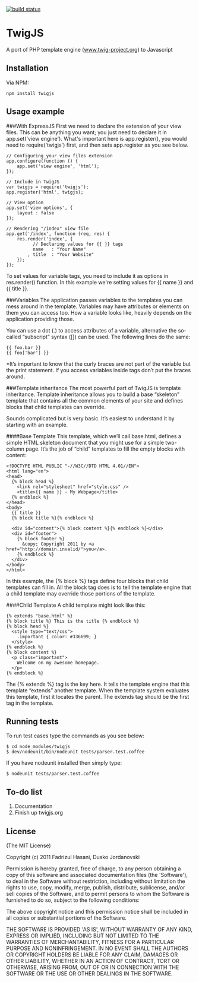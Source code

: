 [![build status](https://secure.travis-ci.org/fadrizul/twigjs.png)](http://travis-ci.org/fadrizul/twigjs)
# TwigJS

A port of PHP template engine (www.twig-project.org) to Javascript

## Installation

Via NPM:
    
    npm install twigjs

## Usage example

###With ExpressJS
First we need to declare the extension of your view files. This can be anything you want; you just need to declare it in app.set('view engine'). What's important here is app.register(), you would need to require('twigjs') first, and then sets app.register as you see below.
	
	// Configuring your view files extension
	app.configure(function () {
		app.set('view engine', 'html');
	});

	// Include in TwigJS
	var twigjs = require('twigjs');
	app.register('html', twigjs);

	// View option
	app.set('view options', {
		layout : false
	});

	// Rendering "/index" view file 
	app.get('/index', function (req, res) {
		res.render('index', {
    		  // Declaring values for {{ }} tags
			  name   : "Your Name" 
			, title  : "Your Website"
		});
	});
To set values for variable tags, you need to include it as options in res.render() function. In this example we're setting values for {{ name }} and {{ title }}.

###Variables
The application passes variables to the templates you can mess around in the template. Variables may have attributes or elements on them you can access too. How a variable looks like, heavily depends on the application providing those.

You can use a dot (.) to access attributes of a variable, alternative the so-called “subscript” syntax ([]) can be used. The following lines do the same:

	{{ foo.bar }}
	{{ foo['bar'] }}
*It’s important to know that the curly braces are not part of the variable but the print statement. If you access variables inside tags don’t put the braces around.

###Template inheritance
The most powerful part of TwigJS is template inheritance. Template inheritance allows you to build a base “skeleton” template that contains all the common elements of your site and defines blocks that child templates can override.

Sounds complicated but is very basic. It’s easiest to understand it by starting with an example.

####Base Template
This template, which we’ll call base.html, defines a simple HTML skeleton document that you might use for a simple two-column page. It’s the job of “child” templates to fill the empty blocks with content:

	<!DOCTYPE HTML PUBLIC "-//W3C//DTD HTML 4.01//EN">
	<html lang="en">
	<head>
	  {% block head %}
	    <link rel="stylesheet" href="style.css" />
	    <title>{{ name }} - My Webpage</title>
	  {% endblock %}
	</head>
	<body>
	  {{ title }}
	  {% block title %}{% endblock %}

	  <div id="content">{% block content %}{% endblock %}</div>
	  <div id="footer">
	    {% block footer %}
	      &copy; Copyright 2011 by <a href="http://domain.invalid/">you</a>.
	    {% endblock %}
	  </div>
	</body>
	</html>
In this example, the {% block %} tags define four blocks that child templates can fill in. All the block tag does is to tell the template engine that a child template may override those portions of the template.

####Child Template
A child template might look like this:

	{% extends "base.html" %}
	{% block title %} This is the title {% endblock %}
	{% block head %}
	  <style type="text/css">
	    .important { color: #336699; }
	  </style>
	{% endblock %}
	{% block content %}
	  <p class="important">
	    Welcome on my awesome homepage.
	  </p>
	{% endblock %}

The {% extends %} tag is the key here. It tells the template engine that this template “extends” another template. When the template system evaluates this template, first it locates the parent. The extends tag should be the first tag in the template.

## Running tests
To run test cases type the commands as you see below:
	
	$ cd node_modules/twigjs
	$ dev/nodeunit/bin/nodeunit tests/parser.test.coffee
If you have nodeunit installed then simply type:

	$ nodeunit tests/parser.test.coffee

## To-do list
1. Documentation
2. Finish up twigjs.org

## License

(The MIT License)

Copyright (c) 2011 Fadrizul Hasani, Dusko Jordanovski

Permission is hereby granted, free of charge, to any person obtaining a copy of this software and associated documentation files (the 'Software'), to deal in the Software without restriction, including without limitation the rights to use, copy, modify, merge, publish, distribute, sublicense, and/or sell copies of the Software, and to permit persons to whom the Software is furnished to do so, subject to the following conditions:

The above copyright notice and this permission notice shall be included in all copies or substantial portions of the Software.

THE SOFTWARE IS PROVIDED 'AS IS', WITHOUT WARRANTY OF ANY KIND, EXPRESS OR IMPLIED, INCLUDING BUT NOT LIMITED TO THE WARRANTIES OF MERCHANTABILITY, FITNESS FOR A PARTICULAR PURPOSE AND NONINFRINGEMENT. IN NO EVENT SHALL THE AUTHORS OR COPYRIGHT HOLDERS BE LIABLE FOR ANY CLAIM, DAMAGES OR OTHER LIABILITY, WHETHER IN AN ACTION OF CONTRACT, TORT OR OTHERWISE, ARISING FROM, OUT OF OR IN CONNECTION WITH THE SOFTWARE OR THE USE OR OTHER DEALINGS IN THE SOFTWARE.

[1]: http://www.twig-project.org
[2]: http://twigjs.org